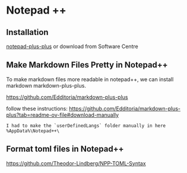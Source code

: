 
# Notepad ++

## Installation

[notepad-plus-plus](https://notepad-plus-plus.org/) or download from Software Centre

## Make Markdown Files Pretty in Notepad++

To make markdown files more readable in notepad++, we can install markdown markdown-plus-plus.

https://github.com/Edditoria/markdown-plus-plus

follow these instructions: 
https://github.com/Edditoria/markdown-plus-plus?tab=readme-ov-file#download-manually

```{note}
I had to make the `userDefinedLangs` folder manually in here %AppData%\Notepad++\
```

## Format toml files in Notepad++

https://github.com/Theodor-Lindberg/NPP-TOML-Syntax
